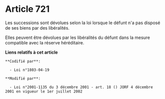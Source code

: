 # Article 721

Les successions sont dévolues selon la loi lorsque le défunt n'a pas disposé de ses biens par des libéralités.

Elles peuvent être dévolues par les libéralités du défunt dans la mesure compatible avec la réserve héréditaire.

**Liens relatifs à cet article**

	**Codifié par**:

	  - Loi n°1803-04-19

	**Modifié par**:

	  - Loi n°2001-1135 du 3 décembre 2001 - art. 18 () JORF 4 décembre 2001 en vigueur le 1er juillet 2002
